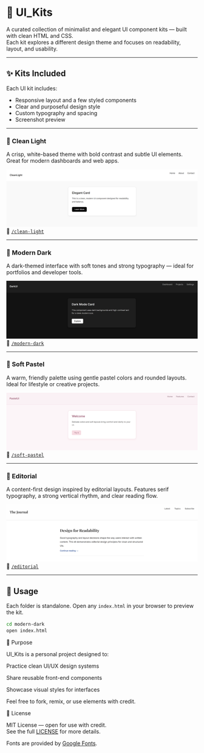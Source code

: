 # 🎨 UI_Kits

A curated collection of minimalist and elegant UI component kits — built with clean HTML and CSS.  
Each kit explores a different design theme and focuses on readability, layout, and usability.

---

## ✨ Kits Included

Each UI kit includes:

- Responsive layout and a few styled components
- Clear and purposeful design style
- Custom typography and spacing
- Screenshot preview

---

### 🧼 Clean Light

A crisp, white-based theme with bold contrast and subtle UI elements. Great for modern dashboards and web apps.

![Clean Light Preview](./clean-light/preview.png)  
📁 [`/clean-light`](./clean-light)

---

### 🖤 Modern Dark

A dark-themed interface with soft tones and strong typography — ideal for portfolios and developer tools.

![Modern Dark Preview](./modern-dark/preview.png)  
📁 [`/modern-dark`](./modern-dark)

---

### 🌸 Soft Pastel

A warm, friendly palette using gentle pastel colors and rounded layouts. Ideal for lifestyle or creative projects.

![Soft Pastel Preview](./soft-pastel/preview.png)  
📁 [`/soft-pastel`](./soft-pastel)

---

### 📰 Editorial

A content-first design inspired by editorial layouts. Features serif typography, a strong vertical rhythm, and clear reading flow.

![Editorial Preview](./editorial/preview.png)  
📁 [`/editorial`](./editorial)

---

## 🚀 Usage

Each folder is standalone. Open any `index.html` in your browser to preview the kit.

```bash
cd modern-dark
open index.html
```

🧠 Purpose

UI_Kits is a personal project designed to:

Practice clean UI/UX design systems

Share reusable front-end components

Showcase visual styles for interfaces

Feel free to fork, remix, or use elements with credit.

📄 License

MIT License — open for use with credit.  
See the full [LICENSE](./LICENSE) for more details.

Fonts are provided by [Google Fonts](https://fonts.google.com/).
